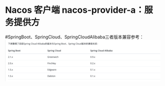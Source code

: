 # Nacos 客户端 nacos-provider-a：服务提供方





#SpringBoot、SpringCloud、SpringCloudAlibaba三者版本兼容参考：
![版本兼容](images/springboot-cloud-alibaba三者对应版本.jpg)
